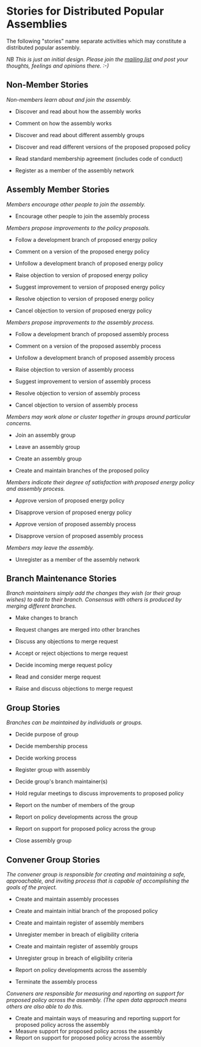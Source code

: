 Stories for Distributed Popular Assemblies
==========================================

The following "stories" name separate activities which may constitute a distributed popular assembly.

*NB This is just an initial design. Please join the [mailing list](http://lists.appropriatesoftware.org/mailman/listinfo/paes-discuss) and post your thoughts, feelings and opinions there. :-)*

Non-Member Stories
------------------

*Non-members learn about and join the assembly.*

* Discover and read about how the assembly works
* Comment on how the assembly works

* Discover and read about different assembly groups
* Discover and read different versions of the proposed proposed policy

* Read standard membership agreement (includes code of conduct)

* Register as a member of the assembly network

Assembly Member Stories
-----------------------

*Members encourage other people to join the assembly.*

* Encourage other people to join the assembly process

*Members propose improvements to the policy proposals.*

* Follow a development branch of proposed energy policy
* Comment on a version of the proposed energy policy
* Unfollow a development branch of proposed energy policy

* Raise objection to version of proposed energy policy
* Suggest improvement to version of proposed energy policy
* Resolve objection to version of proposed energy policy
* Cancel objection to version of proposed energy policy

*Members propose improvements to the assembly process.*

* Follow a development branch of proposed assembly process
* Comment on a version of the proposed assembly process
* Unfollow a development branch of proposed assembly process

* Raise objection to version of assembly process
* Suggest improvement to version of assembly process
* Resolve objection to version of assembly process
* Cancel objection to version of assembly process

*Members may work alone or cluster together in groups around particular concerns.*

* Join an assembly group
* Leave an assembly group

* Create an assembly group

* Create and maintain branches of the proposed policy

*Members indicate their degree of satisfaction with proposed energy policy and assembly process.*

* Approve version of proposed energy policy
* Disapprove version of proposed energy policy

* Approve version of proposed assembly process
* Disapprove version of proposed assembly process

*Members may leave the assembly.*

* Unregister as a member of the assembly network


Branch Maintenance Stories
--------------------------

*Branch maintainers simply add the changes they wish (or their group wishes) to add to their branch. Consensus with others is produced by merging different branches.*

* Make changes to branch

* Request changes are merged into other branches
* Discuss any objections to merge request
* Accept or reject objections to merge request

* Decide incoming merge request policy
* Read and consider merge request
* Raise and discuss objections to merge request

Group Stories
-------------

*Branches can be maintained by individuals or groups.*

* Decide purpose of group
* Decide membership process
* Decide working process

* Register group with assembly
* Decide group's branch maintainer(s)
* Hold regular meetings to discuss improvements to proposed policy

* Report on the number of members of the group
* Report on policy developments across the group
* Report on support for proposed policy across the group

* Close assembly group

Convener Group Stories
----------------------

*The convener group is responsible for creating and maintaining a safe, approachable, and inviting process that is capable of accomplishing the goals of the project.*

* Create and maintain assembly processes
* Create and maintain initial branch of the proposed policy

* Create and maintain register of assembly members
* Unregister member in breach of eligibility criteria

* Create and maintain register of assembly groups
* Unregister group in breach of eligibility criteria

* Report on policy developments across the assembly

* Terminate the assembly process

*Conveners are responsible for measuring and reporting on support for proposed policy across the assembly. (The open data approach means others are also able to do this.*

* Create and maintain ways of measuring and reporting support for proposed policy across the assembly
* Measure support for proposed policy across the assembly
* Report on support for proposed policy across the assembly

